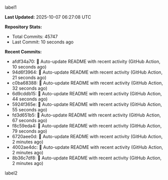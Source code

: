 
label1 
<!-- ACTIVITY_START -->
**Last Updated:** 2025-10-07 06:27:08 UTC

**Repository Stats:**
- Total Commits: 45747
- Last Commit: 10 seconds ago

**Recent Commits:**
- afdf34a70: 🤖 Auto-update README with recent activity (GitHub Action, 10 seconds ago)
- 94d6f3964: 🤖 Auto-update README with recent activity (GitHub Action, 21 seconds ago)
- c0ba68388: 🤖 Auto-update README with recent activity (GitHub Action, 32 seconds ago)
- 6d9cddb15: 🤖 Auto-update README with recent activity (GitHub Action, 44 seconds ago)
- 5924f365e: 🤖 Auto-update README with recent activity (GitHub Action, 55 seconds ago)
- fd3d651b5: 🤖 Auto-update README with recent activity (GitHub Action, 67 seconds ago)
- f8c59eda4: 🤖 Auto-update README with recent activity (GitHub Action, 79 seconds ago)
- 6720aee0d: 🤖 Auto-update README with recent activity (GitHub Action, 2 minutes ago)
- 4002ae4dc: 🤖 Auto-update README with recent activity (GitHub Action, 2 minutes ago)
- 8b36c7df8: 🤖 Auto-update README with recent activity (GitHub Action, 2 minutes ago)
<!-- ACTIVITY_END -->

label2
